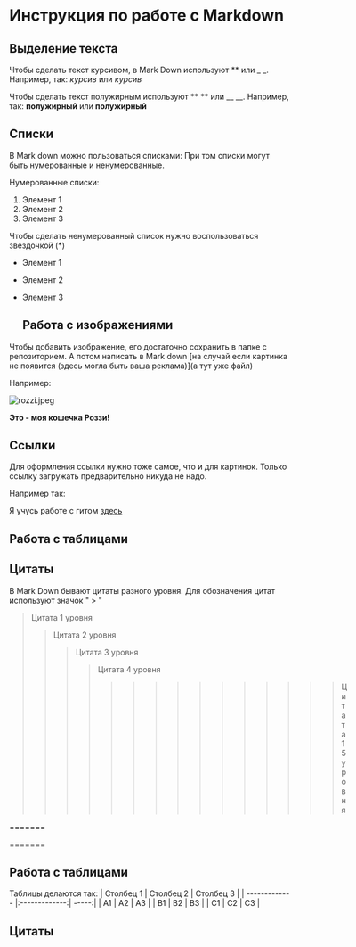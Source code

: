    # Инструкция по работе с Markdown

   ## Выделение текста

Чтобы сделать текст курсивом, в Mark Down используют ** или _ _. Например, так:
*курсив* или _курсив_

Чтобы сделать текст полужирным используют ** ** или __ __. Например, так: 
__полужирный__ или **полужирный**
   
   ## Списки
В Mark down можно пользоваться списками:
При том списки могут быть нумерованные и ненумерованные.

Нумерованные списки: 

1. Элемент 1
2. Элемент 2
3. Элемент 3

Чтобы сделать ненумерованный список нужно воспользоваться звездочкой (*)

* Элемент 1
* Элемент 2
* Элемент 3

   ## Работа с изображениями

Чтобы добавить изображение, его достаточно сохранить в папке с репозиторием. А потом написать в Mark down [на случай если картинка не появится (здесь могла быть ваша реклама)](а тут уже файл)

Например:

![rozzi.jpeg](rozzi.jpeg)

**Это - моя кошечка Роззи!**

   ## Ссылки
Для оформления ссылки нужно тоже самое, что и для картинок. Только ссылку загружать предварительно никуда не надо.


Например так:

Я учусь работе с гитом [здесь](https://gb.ru)
   ## Работа с таблицами

   ## Цитаты 


В Mark Down бывают цитаты разного уровня. Для обозначения цитат используют значок " > "
> Цитата 1 уровня
>>Цитата 2 уровня
>>>Цитата 3 уровня
>>>>Цитата 4 уровня
>>>>>>>>>>>>>>>Цитата 15 уровня
   
=======


   

=======
## Работа с таблицами

Таблицы делаются так:
| Столбец 1 | Столбец 2 | Столбец 3  |
| ------------- |:-------------:| -----:|
| A1     | A2 | A3 |
| B1   | B2      |   B3 |
| C1 | C2     |   C3 |


   ## Цитаты 



   


